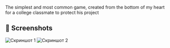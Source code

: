 The simplest and most common game, created from the bottom of my heart for a college classmate to protect his project

## 📸 Screenshots
![Скриншот 1](<img width="795" alt="image" src="https://github.com/user-attachments/assets/0d899bdc-a782-4419-96f5-47beae5c5949" />)
![Скриншот 2](<img width="790" alt="image" src="https://github.com/user-attachments/assets/b495f361-4df9-4973-9c4e-4ea9b70bf7bb" />)
